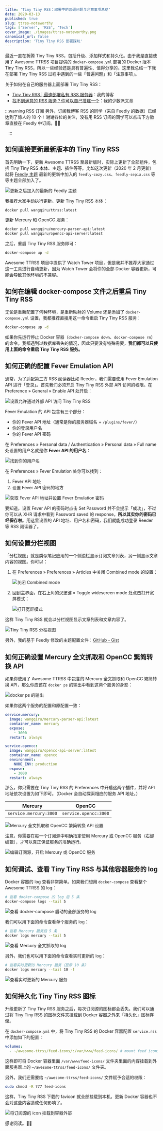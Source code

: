 ```yaml
---
title: 'Tiny Tiny RSS：部署中的普遍问题与注意事项总结'
date: 2020-03-13
published: true
slug: ttrss-noteworthy
tags: ['Server', 'RSS', 'Tech']
cover_image: ./images/ttrss-noteworthy.png
canonical_url: false
description: 'Tiny Tiny RSS 部署踩坑'
---
```


最近一直在折腾 Tiny Tiny RSS，包括升级、添加样式和持久化。由于我是直接使用了 Awesome TTRSS 项目提供的 `docker-compose.yml` 部署的 Docker 版本 Tiny Tiny RSS，所以一些经验还是具有普遍性、值得分享的。这里我总结一下我在部署 Tiny Tiny RSS 过程中遇到的一些「普遍问题」和「注意事项」。

关于如何在自己的服务器上面部署 Tiny Tiny RSS：

- [Tiny Tiny RSS | 最速部署私有 RSS 服务器](https://blog.spencerwoo.com/2019/11/tiny-tiny-rss/)：我的博客
- [找不到满意的 RSS 服务？你可以自己搭建一个](https://sspai.com/post/57498)：我的少数派文章

:::warning RSS 订阅
另外，订阅我博客 RSS 的同学（来自 Feedly 的数据）已经达到了惊人的 10 个！谢谢各位的关注，没有用 RSS 订阅的同学可以点击下方徽章直接在 Feedly 中订阅。🙇‍♂️

<a href="https://blog.spencerwoo.com/posts/index.xml"><img src="https://img.shields.io/badge/subscribe%20via-RSS-ffa500?logo=rss&style=for-the-badge" alt="" style="display: inline; margin: 0 0.1rem 0 0; width: auto;"></a>
<a href="https://feedly.com/i/subscription/feed%2Fhttps%3A%2F%2Fblog.spencerwoo.com%2Fposts%2Findex.xml"><img src="https://img.shields.io/badge/dynamic/json?color=2bb24c&amp;label=subscribers&amp;query=%24.source.subscribers&amp;url=https%3A%2F%2Ffeedly.com%2Fv3%2Frecommendations%2Ffeeds%2Ffeed%252Fhttps%253A%252F%252Fblog.spencerwoo.com%252Fposts%252Findex.xml&amp;logo=feedly&style=for-the-badge" alt="" style="display: inline; margin: 0 0.1rem 0 0; width: auto;"></a>
:::

## 如何直接更新最新版本的 Tiny Tiny RSS

首先明确一下，更新 Awesome TTRSS 至最新版时，实际上更新了全部组件，包括 Tiny Tiny RSS 本体、主题、插件等等。比如这次更新（2020 年 2 月更新）就将 [Feedly 主题](https://github.com/levito/tt-rss-feedly-theme) 最新的更新中加入的 `feedly-cozy.css`、`feedly-sepia.css` 等等主题全部加入了。

![更新之后加入的最新的 Feedly 主题](https://i.loli.net/2020/03/13/N2rpKWhFJ7RuUMa.png)

我推荐大家手动执行更新。更新 Tiny Tiny RSS 本体：

```bash
docker pull wangqiru/ttrss:latest
```

更新 Mercury 和 OpenCC 服务：

```bash
docker pull wangqiru/mercury-parser-api:latest
docker pull wangqiru/opencc-api-server:latest
```

之后，重启 Tiny Tiny RSS 服务即可：

```bash
docker-compose up -d
```

Awesome TTRSS 项目中提供了 Watch Tower 项目，但是我并不推荐大家通过这一工具进行自动更新，因为 Watch Tower 会将你的全部 Docker 容器更新，可能会导致其他环境的不兼容。

## 如何在编辑 docker-compose 文件之后重启 Tiny Tiny RSS

无论是重新配置了何种环境，是重新映射的 Volume 还是添加了 `docker-compose.yml` 设置，我都推荐直接用这一命令重启 Tiny Tiny RSS 服务：

```bash
docker-compose up -d
```

如果你先运行停止 Docker 容器（`docker-compose down`、`docker-compose rm`）的命令，我都遇到过数据库丢失的情况，因此只要没有特殊需要，**我们都可以只使用上面的命令重启 Tiny Tiny RSS 服务。**

## 如何正确的配置 Fever Emulation API

通常，为了适配第三方 RSS 阅读器比如 Reeder，我们需要使用 Fever Emulation API 进行「登录」。首先我们必须开启 Tiny Tiny RSS 外部 API 访问的权限。在 Preference » General » Enable API 处开启：

![设置允许通过外部 API 访问 Tiny Tiny RSS](https://i.loli.net/2020/03/13/XjfVUsYgFc89eAN.png)

Fever Emulation 的 API 包含有三个部分：

- 你的 Fever API 地址（通常是你的服务器域名 + `/plugins/fever/`）
- 你的登录用户名
- 你的 Fever API 密码

在 Preferences » Personal data / Authentication » Personal data » Full name 处设置的用户名就是你 **Fever API 的用户名**：

![找到你的用户名](https://i.loli.net/2020/03/13/VMza6fixXUPs3g2.png)

在 Preferences » Fever Emulation 处你可以找到：

1. Fever API 地址
2. 设置 Fever API 密码的地方

![获取 Fever API 地址并设置 Fever Emulation 密码](https://i.loli.net/2020/03/13/NXdxu4rbYR3vklc.png)

要知道，设置 Fever API 的密码时点击 Set Password 并不会提示「成功」，不过你可以从 XHR 请求中看到 Password saved 的 response，**所以其实你的密码已经保存啦**。用这里设置的 API 地址、用户名和密码，我们就能成功登录 Reeder 等 RSS 阅读器了。

## 如何设置分栏视图

「分栏视图」就是类似笔记应用的一个侧边栏显示订阅文章列表，另一侧显示文章内容的视图。你可以：

1. 在 Preferences » Preferences » Articles 中关闭 Combined mode 的设置：

   ![关闭 Combined mode](https://i.loli.net/2020/03/13/5onYuC3lBRbja4y.png)

2. 回到主界面，在右上角的汉堡键 » Toggle widescreen mode 处点击打开宽屏模式：

   ![打开宽屏模式](https://i.loli.net/2020/03/13/pTdZRzKOHmMjoru.png)

这样 Tiny Tiny RSS 就会以分栏视图显示文章列表和文章内容了。

![Tiny Tiny RSS 分栏视图](https://i.loli.net/2020/03/13/2wLi7d1hn5SjRtE.png)

另外，我的基于 Feedly 修改的主题配置文件：[GitHub - Gist](https://gist.github.com/spencerwooo/7a373a3c921a50953ec12f329452ee27)

## 如何正确设置 Mercury 全文抓取和 OpenCC 繁简转换 API

如果你使用了 Awesome TTRSS 中包含的 Mercury 全文抓取和 OpenCC 繁简转换 API，那么你应该在 `docker ps` 的输出中看到这两个服务的身影：

![docker ps 的输出](https://i.loli.net/2020/03/13/1gqOBVUvX5h7M63.png)

如果你这两个服务的配置和原配置一致：

```yaml
service.mercury:
  image: wangqiru/mercury-parser-api:latest
  container_name: mercury
  expose:
    - 3000
  restart: always

service.opencc:
  image: wangqiru/opencc-api-server:latest
  container_name: opencc
  environment:
    NODE_ENV: production
  expose:
    - 3000
  restart: always
```

那么，你只需要在 Tiny Tiny RSS 的 Preferences 中开启这两个插件，并将 API 地址依次设置为如下即可。（Docker 会自动探索相应的服务 API 地址。）

|        Mercury         |        OpenCC         |
| :--------------------: | :-------------------: |
| `service.mercury:3000` | `service.opencc:3000` |

![Mercury 全文抓取和 OpenCC 繁简转换 API 设置](https://i.loli.net/2020/03/13/Svf5Kc6wHu8kPLz.png)

注意，你需要在每一个订阅源中明确指定使用 Mercury 或 OpenCC 服务（右键编辑），才可以真正保证服务的准确运行。

![编辑订阅源，开启 Mercury 或 OpenCC 服务](https://i.loli.net/2020/03/13/8Y6uIm3Wi1flDqJ.png)

## 如何调试、查看 Tiny Tiny RSS 与其他容器服务的 log

Docker 容器的 log 查看非常简单。如果我们想用 `docker-compose` 查看整个 Awesome TTRSS 的 log：

```bash
# 查看 docker-compose 的 log 后 5 条
docker-compose logs --tail 5
```

![查看 docker-compose 启动的全部服务的 log](https://i.loli.net/2020/03/13/yQkgol9RceNnJXA.png)

我们可以用下面的命令查看单个服务的 log：

```bash
# 查看 Mercury 服务后 5 条
docker logs mercury --tail 5
```

![查看 Mercury 全文抓取的 log](https://i.loli.net/2020/03/13/czJECQs8nrIU5qm.png)

另外，我们也可以用下面的命令查看实时更新的 log：

```bash
# 查看实时更新的 Mercury 服务（显示 10 条）
docker logs mercury --tail 10 -f
```

![查看实时更新的 Mercury 服务](https://i.loli.net/2020/03/13/yiaoMZ8QnI91hzc.png)

## 如何持久化 Tiny Tiny RSS 图标

升级更新了 Tiny Tiny RSS 服务之后，每次订阅源的图标都会丢失。我们可以通过将 Tiny Tiny RSS 的图标文件夹挂载到 Docker 容器之外来「持久化」图标存储。

在 `docker-compose.yml` 中，将 Tiny Tiny RSS 的 Docker 容器配置 `service.rss` 中添加如下的配置：

```yaml
volumes:
  - ~/awesome-ttrss/feed-icons/:/var/www/feed-icons/ # mount feed icons to local machine
```

这样即可将 Docker 容器里面 `/var/www/feed-icons/` 文件夹里面的内容挂载到外面服务器上的 `~/awesome-ttrss/feed-icons/` 文件夹。

另外，我们还需要给 `~/awesome-ttrss/feed-icons/` 文件赋予合适的权限：

```bash
sudo chmod -R 777 feed-icons
```

这样，Tiny Tiny RSS 下载的 favicon 就全部挂载到本机，更新 Docker 容器也不会对这些内容造成任何影响了。

![将订阅源的 icon 挂载到容器外部](https://i.loli.net/2020/03/13/tkAfWmMXYLITcS9.png)

感谢阅读。🙇‍♂️
